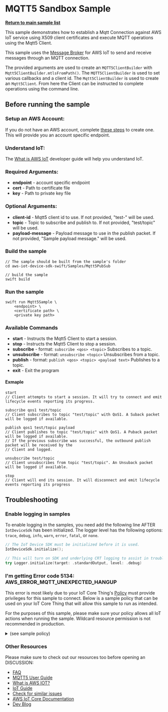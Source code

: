 # MQTT5 Sandbox Sample

[**Return to main sample list**](../README.md)

This sample demonstrates how to establish a Mqtt Connection against AWS IoT service using X509 client certificates and execute MQTT operations using the Mqtt5 Client.

This sample uses the
[Message Broker](https://docs.aws.amazon.com/iot/latest/developerguide/iot-message-broker.html)
for AWS IoT to send and receive messages through an MQTT connection.

The provided arguments are used to create an `MQTT5ClientBuilder` with `Mqtt5ClientBuilder.mtlsFromPath()`. The `MQTT5ClientBuilder` is used to set various callbacks and a client id. The `Mqtt5ClientBuilder` is used to create an `Mqtt5Client`. From here the Client can be instructed to complete operations using the command line.

## Before running the sample

### Setup an AWS Account:
If you do not have an AWS account, complete [these steps](https://docs.aws.amazon.com/iot/latest/developerguide/setting-up.html) to create one. This will provide you an account specific endpoint.

### Understand IoT:
The [What is AWS IoT](https://docs.aws.amazon.com/iot/latest/developerguide/what-is-aws-iot.html) developer guide will help you understand IoT.

### Required Arguments:
* <b>endpoint</b> - account specific endpoint
* <b>cert</b> - Path to certificate file
* <b>key</b> - Path to private key file
### Optional Arguments:
* <b>client-id</b> - Mqtt5 client id to use. If not provided, "test-<UUID>" will be used.
* <b>topic</b> - Topic to subscribe and publish to. If not provided, "test/topic" will be used.
* <b>payload-message</b> - Payload message to use in the publish packet. If not provided, "Sample payload message." will be used.

### Build the sample
```
// The sample should be built from the sample's folder
cd aws-iot-device-sdk-swift/Samples/Mqtt5PubSub

// build the sample
swift build
```
### Run the sample
```
swift run Mqtt5Sample \
    <endpoint> \
    <certificate path> \
    <private key path>
```

### Available Commands
* <b>start</b> - Instructs the Mqtt5 Client to start a session.
* <b>stop</b> - Instructs the Mqtt5 Client to stop a session.
* <b>subscribe</b> - format: `subscribe <qos> <topic>` Subscribes to a topic.
* <b>unsubscribe</b> - format: `unsubscribe <topic>` Unsubscribes from a topic.
* <b>publish</b> - format: `publish <qos> <topic> <payload text>` Publishes to a topic.
* <b>exit</b> - Exit the program

#### Exmaple
```
start
// Client attempts to start a session. It will try to connect and emit lifecycle events reporting its progress.

subscribe qos1 test/topic
// Client subscribes to topic "test/topic" with QoS1. A Suback packet will be logged if available.

publish qos1 test/topic payload
// Client publishes to topic "test/topic" with QoS1. A Puback packet will be logged if available.
// If the previous subscribe was successful, the outbound publish packet will be received by the
// Client and logged.

unsubscribe test/topic
// Client unsubscribes from topic "test/topic". An Unsuback packet will be logged if available.

stop
// Client will end its session. It will disconnect and emit lifecycle events reporting its progress
```

## Troubleshooting
### Enable logging in samples

To enable logging in the samples, you need add the following line AFTER `IotDeviceSdk` has been initialized. The logger level has the following options: `trace`, `debug`, `info`, `warn`, `error`, `fatal`, or `none`.
```swift
// The IoT Device SDK must be initialized before it is used.
IotDeviceSdk.initialize();

// This will turn on SDK and underlying CRT logging to assist in troubleshooting.
try Logger.initialize(target: .standardOutput, level: .debug)
```
### I'm getting Error code 5134: AWS_ERROR_MQTT_UNEXPECTED_HANGUP
This error is most likely due to your IoT Core Thing's [Policy](https://docs.aws.amazon.com/iot/latest/developerguide/iot-policies.html) must provide privileges for this sample to connect. Below is a sample policy that can be used on your IoT Core Thing that will allow this sample to run as intended.

For the purposes of this sample, please make sure your policy allows all IoT actions when running the sample. Wildcard resource permission is not recommended in production.

<details>
<summary>(see sample policy)</summary>

```
{
  "Version": "2012-10-17",
  "Statement": [
    {
      "Effect": "Allow",
      "Action": [
        "iot:Connect",
        "iot:Subscribe",
        "iot:Publish",
        "iot:Receive"
      ],
      "Resource": [
        "*"
      ]
    }
  ]
}
```

  Replace with the following with the data from your AWS account:
  * `<region>`: The AWS IoT Core region where you created your AWS IoT Core thing you wish to use with this sample. For example`us-east-1`.
  * `<account>`: Your AWS IoT Core account ID. This is the set of numbers in the top right next to your AWS account name whenusing the AWS IoT Core website.

  Note that in a real application, you may want to avoid the use of wildcards in your ClientID or use them selectively. Please follow best practices when working with AWS on production applications using the SDK.

</details>

### Other Resources
Please make sure to check out our resources too before opening an DISCUSSION:
* [FAQ](../../../Documentation/FAQ.md)
* [MQTT5 User Guide](../../../Documentation/MQTT5_Userguide.md)
* [What is AWS IOT?](https://docs.aws.amazon.com/iot/latest/developerguide/what-is-aws-iot.html)
* [IoT Guide](https://docs.aws.amazon.com/iot/latest/developerguide/what-is-aws-iot.html)
* [Check for similar issues](https://github.com/aws/aws-iot-device-sdk-swift/issues)
* [AWS IoT Core Documentation](https://docs.aws.amazon.com/iot/)
* [Dev Blog](https://aws.amazon.com/blogs/?awsf.blog-master-iot=category-internet-of-things%23amazon-freertos%7Ccategory-internet-of-things%23aws-greengrass%7Ccategory-internet-of-things%23aws-iot-analytics%7Ccategory-internet-of-things%23aws-iot-button%7Ccategory-internet-of-things%23aws-iot-device-defender%7Ccategory-internet-of-things%23aws-iot-device-management%7Ccategory-internet-of-things%23aws-iot-platform)

